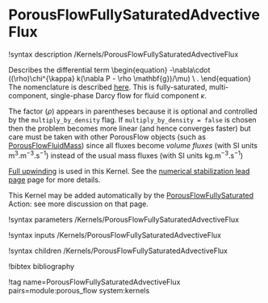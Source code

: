 # PorousFlowFullySaturatedAdvectiveFlux

!syntax description /Kernels/PorousFlowFullySaturatedAdvectiveFlux

Describes the differential term
\begin{equation}
-\nabla\cdot ((\rho)\chi^{\kappa} k(\nabla P - \rho \mathbf{g})/\mu) \ .
\end{equation}
The nomenclature is described [here](nomenclature.md).  This is fully-saturated, multi-component, single-phase Darcy flow for fluid component $\kappa$.

The factor $(\rho)$ appears in parentheses because it is optional and controlled by the `multiply_by_density` flag.  If `multiply_by_density = false` is chosen then the problem becomes more linear (and hence converges faster) but care must be taken with other PorousFlow objects (such as [PorousFlowFluidMass](PorousFlowFluidMass.md)) since all fluxes become *volume fluxes* (with SI units m$^{3}$.m$^{-3}$.s$^{-1}$) instead of the usual mass fluxes (with SI units kg.m$^{-3}$.s$^{-1}$)

[Full upwinding](upwinding.md) is used in this Kernel.  See the [numerical stabilization lead page](stabilization.md) page for more details.

This Kernel may be added automatically by the [PorousFlowFullySaturated](PorousFlowFullySaturated.md) Action: see more discussion on that page.

!syntax parameters /Kernels/PorousFlowFullySaturatedAdvectiveFlux

!syntax inputs /Kernels/PorousFlowFullySaturatedAdvectiveFlux

!syntax children /Kernels/PorousFlowFullySaturatedAdvectiveFlux

!bibtex bibliography

!tag name=PorousFlowFullySaturatedAdvectiveFlux pairs=module:porous_flow system:kernels
